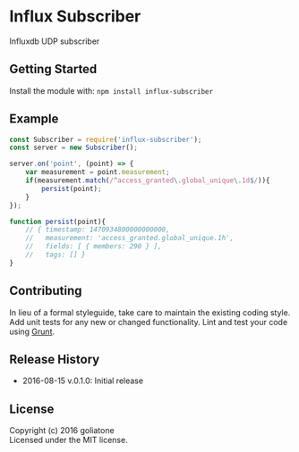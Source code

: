 # Influx Subscriber

Influxdb UDP subscriber

## Getting Started
Install the module with: `npm install influx-subscriber`

## Example
```js
const Subscriber = require('influx-subscriber');
const server = new Subscriber();

server.on('point', (point) => {
    var measurement = point.measurement;
    if(measurement.match(/^access_granted\.global_unique\.1d$/)){
        persist(point);
    }
});

function persist(point){
    // { timestamp: 1470934800000000000,
    //   measurement: 'access_granted.global_unique.1h',
    //   fields: [ { members: 290 } ],
    //   tags: [] }
}
```


## Contributing
In lieu of a formal styleguide, take care to maintain the existing coding style. Add unit tests for any new or changed functionality. Lint and test your code using [Grunt](http://gruntjs.com/).

## Release History
* 2016-08-15 v.0.1.0: Initial release

## License
Copyright (c) 2016 goliatone  
Licensed under the MIT license.
